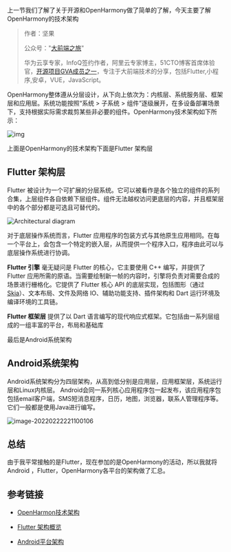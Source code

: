 上一节我们了解了关于开源和OpenHarmony做了简单的了解，今天主要了解OpenHarmony的技术架构

> 作者：坚果
>
> 公众号："[大前端之旅](https://mp.weixin.qq.com/s/aJvihD4dzEJyOV3q6_Zeng)"
>
> 华为云享专家，InfoQ签约作者，阿里云专家博主，51CTO博客首席体验官，[开源项目GVA成员之一](https://www.gin-vue-admin.com/)，专注于大前端技术的分享，包括Flutter,小程序,安卓，VUE，JavaScript。



OpenHarmony整体遵从分层设计，从下向上依次为：内核层、系统服务层、框架层和应用层。系统功能按照“系统 > 子系统 > 组件”逐级展开，在多设备部署场景下，支持根据实际需求裁剪某些非必要的组件。OpenHarmony技术架构如下所示：

![img](https://luckly007.oss-cn-beijing.aliyuncs.com/image/1.png)



上面是OpenHarmony的技术架构下面是Flutter 架构层

## Flutter 架构层

Flutter 被设计为一个可扩展的分层系统。它可以被看作是各个独立的组件的系列合集，上层组件各自依赖下层组件。组件无法越权访问更底层的内容，并且框架层中的各个部分都是可选且可替代的。

![Architectural diagram](https://luckly007.oss-cn-beijing.aliyuncs.com/image/archdiagram.png)

对于底层操作系统而言，Flutter 应用程序的包装方式与其他原生应用相同。在每一个平台上，会包含一个特定的嵌入层，从而提供一个程序入口，程序由此可以与底层操作系统进行协调。

**Flutter 引擎** 毫无疑问是 Flutter 的核心，它主要使用 C++ 编写，并提供了 Flutter 应用所需的原语。当需要绘制新一帧的内容时，引擎将负责对需要合成的场景进行栅格化。它提供了 Flutter 核心 API 的底层实现，包括图形（通过 [Skia](https://skia.org/)）、文本布局、文件及网络 IO、辅助功能支持、插件架构和 Dart 运行环境及编译环境的工具链。

**Flutter 框架层** 提供了以 Dart 语言编写的现代响应式框架。它包括由一系列层组成的一组丰富的平台，布局和基础库

最后是Android系统架构

## Android系统架构

Android系统架构分为四层架构，从高到低分别是应用层，应用框架层，系统运行层和Linux内核层。 Android会同一系列核心应用程序包一起发布，该应用程序包包括email客户端，SMS短消息程序，日历，地图，浏览器，联系人管理程序等。 它们一般都是使用Java进行编写。

![image-20220222221100106](https://luckly007.oss-cn-beijing.aliyuncs.com/image/image-20220222221100106.png)

## 总结

由于我平常接触的是Flutter，现在参加的是OpenHarmony的活动，所以我就将Android ，Flutter，OpenHarmony各平台的架构做了汇总。



## 参考链接

- [OpenHarmon技术架构](https://gitee.com/openharmony#section2502124574318)

- [Flutter 架构概览](https://flutter.cn/docs/resources/architectural-overview)
- [Android平台架构](https://developer.android.com/guide/platform?hl=zh-cn)

